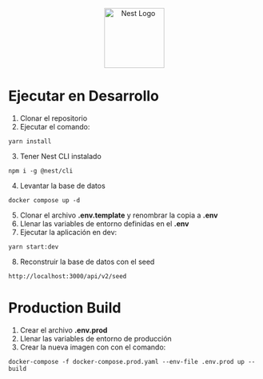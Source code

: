 <p align="center">
  <a href="http://nestjs.com/" target="blank"><img src="https://nestjs.com/img/logo-small.svg" width="120" alt="Nest Logo" /></a>
</p>

# Ejecutar en Desarrollo

1. Clonar el repositorio
2. Ejecutar el comando:

```
yarn install
```

3. Tener Nest CLI instalado

```
npm i -g @nest/cli
```

4. Levantar la base de datos

```
docker compose up -d
```

5. Clonar el archivo **.env.template** y renombrar la copia a **.env**
6. Llenar las variables de entorno definidas en el **.env**
7. Ejecutar la aplicación en dev:

```
yarn start:dev
```

8. Reconstruir la base de datos con el seed

```
http://localhost:3000/api/v2/seed
```

# Production Build

1. Crear el archivo **.env.prod**
2. Llenar las variables de entorno de producción
3. Crear la nueva imagen con con el comando:

```
docker-compose -f docker-compose.prod.yaml --env-file .env.prod up --build
```


